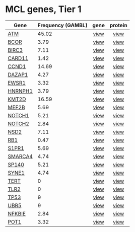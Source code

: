 # MCL genes, Tier 1
| Gene | Frequency (GAMBL) | gene | protein |
| ------ | ----- | :-: | :-: |
| [ATM](ATM) | 45.02 | [view](images/proteinpaint/ATM.svg) | [view](images/proteinpaint/ATM_NM_000051.svg) |
| [BCOR](BCOR) | 3.79 | [view](images/proteinpaint/BCOR.svg) | [view](images/proteinpaint/BCOR_NM_017745.svg) |
| [BIRC3](BIRC3) | 7.11 | [view](images/proteinpaint/BIRC3.svg) | [view](images/proteinpaint/BIRC3_NM_001165.svg) |
| [CARD11](CARD11) | 1.42 | [view](images/proteinpaint/CARD11.svg) | [view](images/proteinpaint/CARD11_NM_032415.svg) |
| [CCND1](CCND1) | 14.69 | [view](images/proteinpaint/CCND1.svg) | [view](images/proteinpaint/CCND1_NM_053056.svg) |
| [DAZAP1](DAZAP1) | 4.27 | [view](images/proteinpaint/DAZAP1.svg) | [view](images/proteinpaint/DAZAP1_ENST00000233078.svg) |
| [EWSR1](EWSR1) | 3.32 | [view](images/proteinpaint/EWSR1.svg) | [view](images/proteinpaint/EWSR1_NM_013986.svg) |
| [HNRNPH1](HNRNPH1) | 3.79 | [view](images/proteinpaint/HNRNPH1.svg) | [view](images/proteinpaint/HNRNPH1_NM_005520.svg) |
| [KMT2D](KMT2D) | 16.59 | [view](images/proteinpaint/KMT2D.svg) | [view](images/proteinpaint/KMT2D_NM_003482.svg) |
| [MEF2B](MEF2B) | 5.69 | [view](images/proteinpaint/MEF2B.svg) | [view](images/proteinpaint/MEF2B_NM_001145785.svg) |
| [NOTCH1](NOTCH1) | 5.21 | [view](images/proteinpaint/NOTCH1.svg) | [view](images/proteinpaint/NOTCH1_NM_017617.svg) |
| [NOTCH2](NOTCH2) | 2.84 | [view](images/proteinpaint/NOTCH2.svg) | [view](images/proteinpaint/NOTCH2_NM_024408.svg) |
| [NSD2](NSD2) | 7.11 | [view](images/proteinpaint/NSD2.svg) | [view](images/proteinpaint/NSD2_NM_133330.svg) |
| [RB1](RB1) | 0.47 | [view](images/proteinpaint/RB1.svg) | [view](images/proteinpaint/RB1_NM_000321.svg) |
| [S1PR1](S1PR1) | 5.69 | [view](images/proteinpaint/S1PR1.svg) | [view](images/proteinpaint/S1PR1_NM_001400.svg) |
| [SMARCA4](SMARCA4) | 4.74 | [view](images/proteinpaint/SMARCA4.svg) | [view](images/proteinpaint/SMARCA4_NM_001128849.svg) |
| [SP140](SP140) | 5.21 | [view](images/proteinpaint/SP140.svg) | [view](images/proteinpaint/SP140_NM_007237.svg) |
| [SYNE1](SYNE1) | 4.74 | [view](images/proteinpaint/SYNE1.svg) | [view](images/proteinpaint/SYNE1_NM_182961.svg) |
| [TERT](TERT) | 0 | [view](images/proteinpaint/TERT.svg) | [view](images/proteinpaint/TERT_NM_198253.svg) |
| [TLR2](TLR2) | 0 | [view](images/proteinpaint/TLR2.svg) | [view](images/proteinpaint/TLR2_NM_003264.svg) |
| [TP53](TP53) | 9 | [view](images/proteinpaint/TP53.svg) | [view](images/proteinpaint/TP53_NM_000546.svg) |
| [UBR5](UBR5) | 9 | [view](images/proteinpaint/UBR5.svg) | [view](images/proteinpaint/UBR5_NM_015902.svg) |
| [NFKBIE](NFKBIE) | 2.84 | [view](images/proteinpaint/NFKBIE.svg) | [view](images/proteinpaint/NFKBIE_NM_004556.svg) |
| [POT1](POT1) | 3.32 | [view](images/proteinpaint/POT1.svg) | [view](images/proteinpaint/POT1_NM_015450.svg) |
